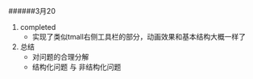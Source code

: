 ######3月20
1. completed
    * 实现了类似tmall右侧工具栏的部分，动画效果和基本结构大概一样了
2. 总结
    * 对问题的合理分解
    * 结构化问题 与 非结构化问题